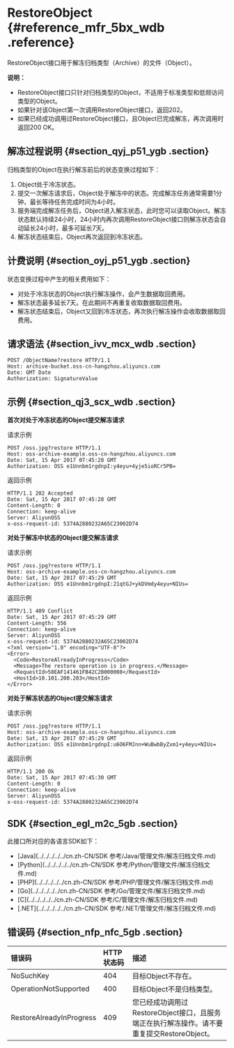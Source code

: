 # RestoreObject {#reference_mfr_5bx_wdb .reference}

RestoreObject接口用于解冻归档类型（Archive）的文件（Object）。

**说明：** 

-   RestoreObject接口只针对归档类型的Object，不适用于标准类型和低频访问类型的Object。
-   如果针对该Object第一次调用RestoreObject接口，返回202。
-   如果已经成功调用过RestoreObject接口，且Object已完成解冻，再次调用时返回200 OK。

## 解冻过程说明 {#section_qyj_p51_ygb .section}

归档类型的Object在执行解冻前后的状态变换过程如下：

1.  Object处于冷冻状态。
2.  提交一次解冻请求后，Object处于解冻中的状态。完成解冻任务通常需要1分钟，最长等待任务完成时间为4小时。
3.  服务端完成解冻任务后，Object进入解冻状态，此时您可以读取Object。解冻状态默认持续24小时，24小时内再次调用RestoreObject接口则解冻状态会自动延长24小时，最多可延长7天。
4.  解冻状态结束后，Object再次返回到冷冻状态。

## 计费说明 {#section_oyj_p51_ygb .section}

状态变换过程中产生的相关费用如下：

-   对处于冷冻状态的Object执行解冻操作，会产生数据取回费用。
-   解冻状态最多延长7天。在此期间不再重复收取数据取回费用。
-   解冻状态结束后，Object又回到冷冻状态，再次执行解冻操作会收取数据取回费用。

## 请求语法 {#section_ivv_mcx_wdb .section}

```
POST /ObjectName?restore HTTP/1.1
Host: archive-bucket.oss-cn-hangzhou.aliyuncs.com
Date: GMT Date
Authorization: SignatureValue
```

## 示例 {#section_qj3_scx_wdb .section}

**首次对处于冷冻状态的Object提交解冻请求**

请求示例

```
POST /oss.jpg?restore HTTP/1.1
Host: oss-archive-example.oss-cn-hangzhou.aliyuncs.com
Date: Sat, 15 Apr 2017 07:45:28 GMT
Authorization: OSS e1Unnbm1rgdnpI:y4eyu+4yje5ioRCr5PB=
```

返回示例

```
HTTP/1.1 202 Accepted
Date: Sat, 15 Apr 2017 07:45:28 GMT
Content-Length: 0
Connection: keep-alive
Server: AliyunOSS
x-oss-request-id: 5374A2880232A65C23002D74
```

**对处于解冻中状态的Object提交解冻请求**

请求示例

```
POST /oss.jpg?restore HTTP/1.1
Host: oss-archive-example.oss-cn-hangzhou.aliyuncs.com
Date: Sat, 15 Apr 2017 07:45:29 GMT
Authorization: OSS e1Unnbm1rgdnpI:21qtGJ+ykDVmdy4eyu+NIUs=
```

返回示例

```
HTTP/1.1 409 Conflict
Date: Sat, 15 Apr 2017 07:45:29 GMT
Content-Length: 556
Connection: keep-alive
Server: AliyunOSS
x-oss-request-id: 5374A2880232A65C23002D74
<?xml version="1.0" encoding="UTF-8"?>
<Error>
  <Code>RestoreAlreadyInProgress</Code>
  <Message>The restore operation is in progress.</Message>
  <RequestId>58EAF141461FB42C2B000008</RequestId>
  <HostId>10.101.200.203</HostId>
</Error>
```

**对处于解冻状态的Object提交解冻请求**

请求示例

```
POST /oss.jpg?restore HTTP/1.1
Host: oss-archive-example.oss-cn-hangzhou.aliyuncs.com
Date: Sat, 15 Apr 2017 07:45:29 GMT
Authorization: OSS e1Unnbm1rgdnpI:u6O6FMJnn+WuBwbByZxm1+y4eyu+NIUs=
```

返回示例

```
HTTP/1.1 200 Ok
Date: Sat, 15 Apr 2017 07:45:30 GMT
Content-Length: 0
Connection: keep-alive
Server: AliyunOSS
x-oss-request-id: 5374A2880232A65C23002D74
```

## SDK {#section_egl_m2c_5gb .section}

此接口所对应的各语言SDK如下：

-   [Java](../../../../../cn.zh-CN/SDK 参考/Java/管理文件/解冻归档文件.md)
-   [Python](../../../../../cn.zh-CN/SDK 参考/Python/管理文件/解冻归档文件.md)
-   [PHP](../../../../../cn.zh-CN/SDK 参考/PHP/管理文件/解冻归档文件.md)
-   [Go](../../../../../cn.zh-CN/SDK 参考/Go/管理文件/解冻归档文件.md)
-   [C](../../../../../cn.zh-CN/SDK 参考/C/管理文件/解冻归档文件.md)
-   [.NET](../../../../../cn.zh-CN/SDK 参考/.NET/管理文件/解冻归档文件.md)

## 错误码 {#section_nfp_nfc_5gb .section}

|错误码|HTTP 状态码|描述|
|:--|:-------|:-|
|NoSuchKey|404|目标Object不存在。|
|OperationNotSupported|400|目标Object不是归档类型。|
|RestoreAlreadyInProgress|409|您已经成功调用过RestoreObject接口，且服务端正在执行解冻操作。请不要重复提交RestoreObject。|


